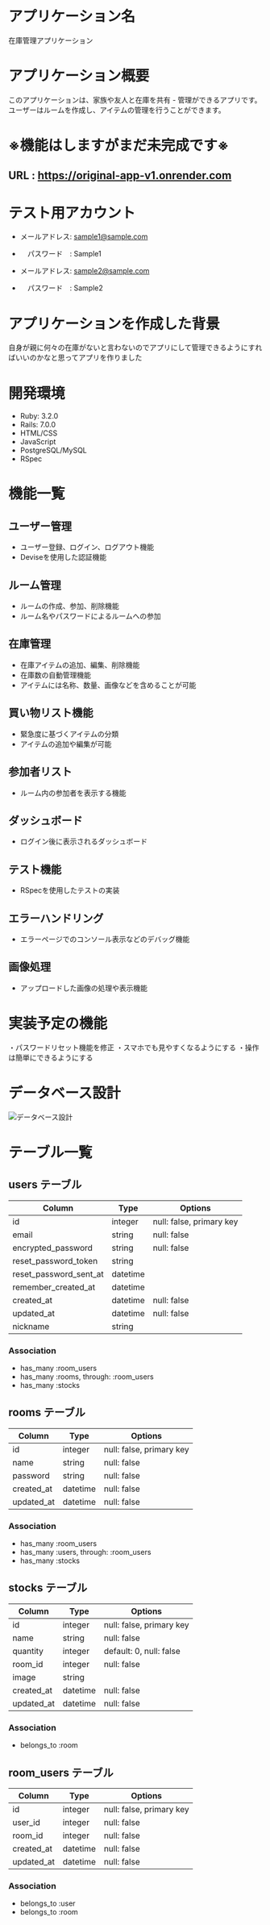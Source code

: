 # アプリケーション名
在庫管理アプリケーション

# アプリケーション概要
このアプリケーションは、家族や友人と在庫を共有 - 管理ができるアプリです。ユーザーはルームを作成し、アイテムの管理を行うことができます。

# ※機能はしますがまだ未完成です※
## URL : https://original-app-v1.onrender.com

# テスト用アカウント
- メールアドレス: sample1@sample.com
- 　パスワード　: Sample1

- メールアドレス: sample2@sample.com
- 　パスワード　: Sample2

# アプリケーションを作成した背景
自身が親に何々の在庫がないと言わないのでアプリにして管理できるようにすればいいのかなと思ってアプリを作りました

# 開発環境
- Ruby: 3.2.0
- Rails: 7.0.0
- HTML/CSS
- JavaScript
- PostgreSQL/MySQL
- RSpec

# 機能一覧

## ユーザー管理
- ユーザー登録、ログイン、ログアウト機能
- Deviseを使用した認証機能

## ルーム管理
- ルームの作成、参加、削除機能
- ルーム名やパスワードによるルームへの参加

## 在庫管理
- 在庫アイテムの追加、編集、削除機能
- 在庫数の自動管理機能
- アイテムには名称、数量、画像などを含めることが可能

## 買い物リスト機能
- 緊急度に基づくアイテムの分類
- アイテムの追加や編集が可能

## 参加者リスト
- ルーム内の参加者を表示する機能

## ダッシュボード
- ログイン後に表示されるダッシュボード

## テスト機能
- RSpecを使用したテストの実装

## エラーハンドリング
- エラーページでのコンソール表示などのデバッグ機能

## 画像処理
- アップロードした画像の処理や表示機能

# 実装予定の機能
・パスワードリセット機能を修正
・スマホでも見やすくなるようにする
・操作は簡単にできるようにする

# データベース設計
![データベース設計](https://github.com/user-attachments/assets/da00f408-0aa3-4c2b-93a2-ea138cf0ccc6)

# テーブル一覧

## users テーブル
| Column                 | Type      | Options                        |
|------------------------|-----------|--------------------------------|
| id                     | integer   | null: false, primary key       |
| email                  | string    | null: false                    |
| encrypted_password     | string    | null: false                    |
| reset_password_token   | string    |                                |
| reset_password_sent_at | datetime  |                                |
| remember_created_at    | datetime  |                                |
| created_at             | datetime  | null: false                    |
| updated_at             | datetime  | null: false                    |
| nickname               | string    |                                |

### Association
- has_many :room_users
- has_many :rooms, through: :room_users
- has_many :stocks

## rooms テーブル
| Column      | Type      | Options                        |
|-------------|-----------|--------------------------------|
| id          | integer   | null: false, primary key       |
| name        | string    | null: false                    |
| password    | string    | null: false                    |
| created_at  | datetime  | null: false                    |
| updated_at  | datetime  | null: false                    |

### Association
- has_many :room_users
- has_many :users, through: :room_users
- has_many :stocks

## stocks テーブル
| Column      | Type      | Options                        |
|-------------|-----------|--------------------------------|
| id          | integer   | null: false, primary key       |
| name        | string    | null: false                    |
| quantity    | integer   | default: 0, null: false        |
| room_id     | integer   | null: false                    |
| image       | string    |                                |
| created_at  | datetime  | null: false                    |
| updated_at  | datetime  | null: false                    |

### Association
- belongs_to :room

## room_users テーブル
| Column      | Type      | Options                        |
|-------------|-----------|--------------------------------|
| id          | integer   | null: false, primary key       |
| user_id     | integer   | null: false                    |
| room_id     | integer   | null: false                    |
| created_at  | datetime  | null: false                    |
| updated_at  | datetime  | null: false                    |

### Association
- belongs_to :user
- belongs_to :room
